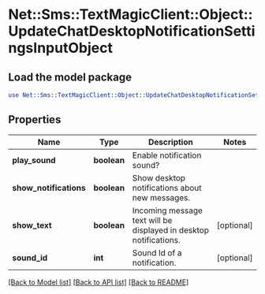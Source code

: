 # Net::Sms::TextMagicClient::Object::UpdateChatDesktopNotificationSettingsInputObject

## Load the model package
```perl
use Net::Sms::TextMagicClient::Object::UpdateChatDesktopNotificationSettingsInputObject;
```

## Properties
Name | Type | Description | Notes
------------ | ------------- | ------------- | -------------
**play_sound** | **boolean** | Enable notification sound? | 
**show_notifications** | **boolean** | Show desktop notifications about new messages. | 
**show_text** | **boolean** | Incoming message text will be displayed in desktop notifications. | [optional] 
**sound_id** | **int** | Sound Id of a notification. | [optional] 

[[Back to Model list]](../README.md#documentation-for-models) [[Back to API list]](../README.md#documentation-for-api-endpoints) [[Back to README]](../README.md)


